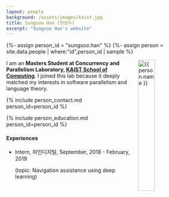 ```yaml
---
layout: people
background: /assets/images/kaist.jpg
title: Sungsoo Han (한성수)
excerpt: "Sungsoo Han's website"
---
```


{%- assign person_id = "sungsoo.han" %}
{%- assign person = site.data.people | where:"id",person_id | sample %}

<img align="right" style="width: 30%; padding-left: 3%;" src="{{ site.baseurl }}/assets/images/people/sungsoo.han.jpg" alt="{{ person.name }}">

I am an **Masters Student at Concurrency and Parallelism Laboratory, [KAIST School of Computing](https://cs.kaist.ac.kr)**. I joined this lab because it deeply matched my interests in software parallelism and language theory.


{% include person_contact.md person_id=person_id %}


{% include person_education.md person_id=person_id %}


#### Experiences

- Intern, 파인디지털, September, 2018 - February, 2019

  (topic: Navigation assistance using deep learning)
